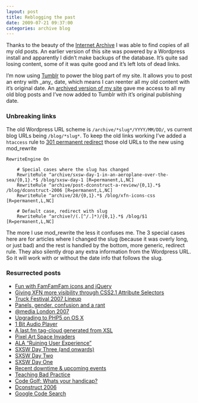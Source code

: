 ```yaml
---
layout: post
title: Reblogging the past
date: 2009-07-21 09:37:00
categories: archive blog
---
```


Thanks to the beauty of the [Internet Archive](http://archive.org) I was able to find copies of all my old posts. An earlier version of this site was powered by a Wordpress install and apparently I didn’t make backups of the database. It’s quite sad losing content, some of it was quite good and it’s left lots of dead links.

I’m now using [Tumblr](http://tumblr.com) to power the blog part of my site. It allows you to post an entry with \_any\_ date, which means I can reenter all my old content with it’s original date. An [archived version of my site](http://web.archive.org/web/20070911174542/dsingleton.co.uk/) gave me access to all my old blog posts and I’ve now added to Tumblr with it’s original publishing date.

### Unbreaking links

The old Wordpress URL scheme is `/archive/*slug*/YYYY/MM/DD/`, vs current blog URLs being `/blog/*slug*`. To keep the old links working I’ve added a `htaccess` rule to [301 permanent redirect](http://en.wikipedia.org/wiki/HTTP_301) those old URLs to the new using mod\_rewrite

```
RewriteEngine On
    
    # Special cases where the slug has changed
    RewriteRule ^archive/sxsw-day-1-in-an-aeroplane-over-the-sea/{0,1}.*$ /blog/sxsw-day-1 [R=permanent,L,NC] 
    RewriteRule ^archive/post-dconstruct-a-review/{0,1}.*$ /blog/dconstruct-2006 [R=permanent,L,NC] 
    RewriteRule ^archive/28/{0,1}.*$ /blog/xfn-icons-css [R=permanent,L,NC] 
    
    # Default case, redirect with slug
    RewriteRule ^archive?/(.[^/.]*)/{0,1}.*$ /blog/$1 [R=permanent,L,NC]
```

The more I use mod\_rewrite the less it confuses me. The 3 special cases here are for articles where I changed the slug (because it was overly long, or just bad) and the rest is handled by the bottom, more generic, redirect rule. They also silently drop any extra information from the Wordpress URL. So it will work with or without the date info that follows the slug.

### Resurrected posts

- [Fun with FamFamFam icons and jQuery](/blog/fun-with-famfamfam-icons-and-jquery)
- [Giving XFN more visibility through CSS2.1 Attribute Selectors](/blog/xfn-icons-css)
- [Truck Festival 2007 Lineup](/blog/official-truck-festival-lineup)
- [Panels, gender, confusion and a rant](/blog/panels-gender-confusion-and-a-rant)
- [@media London 2007](/blog/media-london-2007)
- [Upgrading to PHP5 on OS X](/blog/upgrading-to-php5-on-os-x)
- [1 Bit Audio Player](/blog/1-bit-audio-player)
- [A last.fm tag-cloud generated from XSL](/blog/lastfm-xsl-tag-cloud)
- [Pixel Art Space Invaders](/blog/pixel-art-space-invaders)
- [ALA “Ruining User Experience”](/blog/ala-ruining-user-experience)
- [SXSW Day Three (and onwards)](/blog/sxsw-round-up)
- [SXSW Day Two](/blog/sxsw-day-two)
- [SXSW Day One](/blog/sxsw-day-one)
- [Recent downtime & upcoming events](/blog/recent-downtime-upcoming-events)
- [Teaching Bad Practice](/blog/teaching-bad-practice)
- [Code Golf: Whats your handicap?](/blog/code-golf-whats-your-handicap)
- [Dconstruct 2006](/blog/dconstruct-2006)
- [Google Code Search](/blog/google-code-search)
